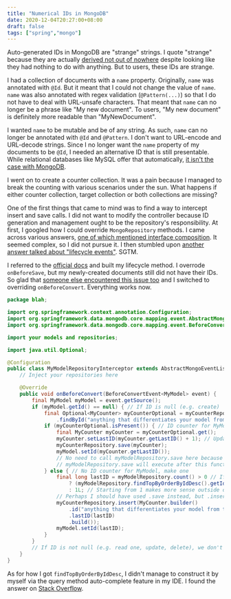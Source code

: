 ```yaml
---
title: "Numerical IDs in MongoDB"
date: 2020-12-04T20:27:00+08:00
draft: false
tags: ["spring","mongo"]
---
```

Auto-generated IDs in MongoDB are "strange" strings. I quote "strange" because they are actually [derived not out of nowhere](https://stackoverflow.com/questions/5817795/how-are-mongodbs-objectids-generated) despite looking like they had nothing to do with anything. But to users, these IDs are strange.

I had a collection of documents with a `name` property. Originally, `name` was annotated with `@Id`. But it meant that I could not change the value of `name`. `name` was also annotated with regex validation (`@Pattern(...)`) so that I do not have to deal with URL-unsafe characters. That meant that `name` can no longer be a phrase like "My new document". To users, "My new document" is definitely more readable than "MyNewDocument".

I wanted `name` to be mutable and be of any string. As such, `name` can no longer be annotated with `@Id` and `@Pattern`. I don't want to URL-encode and URL-decode strings. Since I no longer want the `name` property of my documents to be `@Id`, I needed an alternative ID that is still presentable. While relational databases like MySQL offer that automatically, [it isn't the case with MongoDB](https://stackoverflow.com/questions/38084238/mongodb-second-id-field-with-auto-increment).

I went on to create a counter collection. It was a pain because I managed to break the counting with various scenarios under the sun. What happens if either counter collection, target collection or both collections are missing?

One of the first things that came to mind was to find a way to intercept insert and save calls. I did not want to modify the controller because ID generation and management ought to be the repository's responsibility. At first, I googled how I could override `MongoRepository` methods. I came across various answers, [one of which mentioned interface composition](https://medium.com/clarityai-engineering/overriding-default-methods-of-spring-mongorepository-e7ca6a637132). It seemed complex, so I did not pursue it. I then stumbled upon [another answer talked about "lifecycle events"](https://stackoverflow.com/questions/43648479/change-or-override-default-behavior-of-mongorepository-savedocument). SGTM.

I referred to the [official docs](https://docs.spring.io/spring-data/mongodb/docs/current/reference/html/#mongodb.mapping-usage.events) and built my lifecycle method. I overrode `onBeforeSave`, but my newly-created documents still did not have their IDs. So glad that [someone else encountered this issue too](https://stackoverflow.com/questions/49536371/onbeforesave-gets-called-but-nothing-happens) and I switched to overriding `onBeforeConvert`. Everything works now.

```java
package blah;

import org.springframework.context.annotation.Configuration;
import org.springframework.data.mongodb.core.mapping.event.AbstractMongoEventListener;
import org.springframework.data.mongodb.core.mapping.event.BeforeConvertEvent;

import your models and repositories;

import java.util.Optional;

@Configuration
public class MyModelRepositoryInterceptor extends AbstractMongoEventListener<MyModel> {
    // Inject your repositories here

    @Override
    public void onBeforeConvert(BeforeConvertEvent<MyModel> event) {
        final MyModel myModel = event.getSource();
        if (myModel.getId() == null) { // If ID is null (e.g. create)
            final Optional<MyCounter> myCounterOptional = myCounterRepository
                .findById("anything that differentiates your model from the rest");
            if (myCounterOptional.isPresent()) { // ID counter for MyModel exists, use it.
                final MyCounter myCounter = myCounterOptional.get();
                myCounter.setLastID(myCounter.getLastID() + 1); // Update new last ID
                myCounterRepository.save(myCounter);
                myModel.setId(myCounter.getLastID());
                // No need to call myModelRepository.save here because we are intercepting this very call.
                // myModelRepository.save will execute after this function returns.
            } else { // No ID counter for MyModel, make one
                final long lastID = myModelRepository.count() > 0 // If collection is empty or does not exist
                    ? (myModelRepository.findTopByOrderByIdDesc().getId() + 1) // Get document with largest ID and add 1 to it.
                    : 1L; // Starting from 1 makes more sense outside of SWE.
                // Perhaps I should have used .save instead, but .insert worked for me too.
                myCounterRepository.insert(MyCounter.builder()
                    .id("anything that differentiates your model from the rest")
                    .lastID(lastID)
                    .build());
                myModel.setId(lastID);
            }
        }
        // If ID is not null (e.g. read one, update, delete), we don't have to count any IDs.
    }
}
```

As for how I got `findTopByOrderByIdDesc`, I didn't manage to construct it by myself via the query method auto-complete feature in my IDE. I found the answer on [Stack Overflow](https://stackoverflow.com/questions/38716936/get-last-created-document-in-mongodb-using-spring-data-repository).
